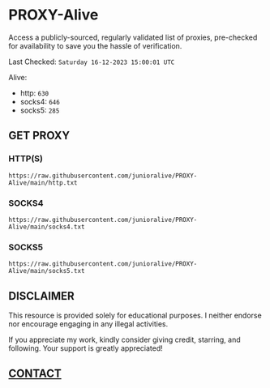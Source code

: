 # PROXY-Alive

Access a publicly-sourced, regularly validated list of proxies, pre-checked for availability to save you the hassle of verification.

Last Checked: `Saturday 16-12-2023 15:00:01 UTC`

Alive:
- http: `630`
- socks4: `646`
- socks5: `285`

## GET PROXY

### HTTP(S)

```https://raw.githubusercontent.com/junioralive/PROXY-Alive/main/http.txt```

### SOCKS4

```https://raw.githubusercontent.com/junioralive/PROXY-Alive/main/socks4.txt```

### SOCKS5

```https://raw.githubusercontent.com/junioralive/PROXY-Alive/main/socks5.txt```

## DISCLAIMER

This resource is provided solely for educational purposes. I neither endorse nor encourage engaging in any illegal activities.

If you appreciate my work, kindly consider giving credit, starring, and following. Your support is greatly appreciated! 

## [CONTACT](https://t.me/TheJuniorAlive)

